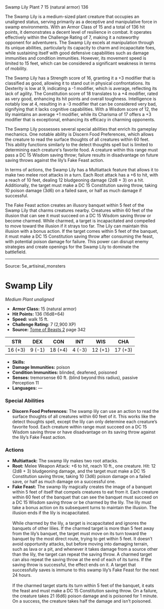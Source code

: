 <MonsterName/>Swamp Lily</MonsterName>
<CreatureType/>Plant</CreatureType>
<CR/>7</CR>
<AC/>15 (natural armor)</AC>
<HP/>136</HP>
<summary>The Swamp Lily is a medium-sized plant creature that occupies an unaligned status, serving primarily as a deceptive and manipulative force in swamp environments. With an Armor Class of 15 and a total of 136 hit points, it demonstrates a decent level of resilience in combat. It operates effectively within the Challenge Rating of 7, making it a noteworthy opponent for adventurers. The Swamp Lily excels at manipulation through its unique abilities, particularly its capacity to charm and incapacitate foes, while sustaining itself with good defensive capabilities such as damage immunities and condition immunities. However, its movement speed is limited to 15 feet, which can be considered a significant weakness in terms of mobility.</summary>

<detail>

The Swamp Lily has a Strength score of 16, granting it a +3 modifier that is classified as good, allowing it to stand out in physical confrontations. Its Dexterity is low at 9, indicating a -1 modifier, which is average, reflecting its lack of agility. The Constitution score of 18 translates to a +4 modifier, rated as very good, enhancing its hit points and overall toughness. Intelligence is notably low at 4, resulting in a -3 modifier that can be considered very bad, signifying that it lacks cognitive capabilities. With a Wisdom score of 12, the lily maintains an average +1 modifier, while its Charisma of 17 offers a +3 modifier that is exceptional, enhancing its efficacy in charming opponents.

The Swamp Lily possesses several special abilities that enrich its gameplay mechanics. One notable ability is Discern Food Preferences, which allows the creature to read the surface thoughts of all creatures within 60 feet. This ability functions similarly to the detect thoughts spell but is limited to determining each creature's favorite food. A creature within this range must pass a DC 15 Wisdom saving throw; failure results in disadvantage on future saving throws against the lily’s Fake Feast action.

In terms of actions, the Swamp Lily has a Multiattack feature that allows it to make two melee root attacks in a turn. Each Root attack has a +6 to hit, with a reach of 10 feet, dealing 12 bludgeoning damage (2d8 + 3) on a hit. Additionally, the target must make a DC 15 Constitution saving throw, taking 10 poison damage (3d6) on a failed save, or half as much damage if successful.

The Fake Feast action creates an illusory banquet within 5 feet of the Swamp Lily that charms creatures nearby. Creatures within 60 feet of the illusion that can see it must succeed on a DC 15 Wisdom saving throw or become charmed. While charmed, a target is incapacitated and compelled to move toward the illusion if it strays too far. The Lily can maintain this illusion with a bonus action. If the target comes within 5 feet of the banquet, it must make a DC 15 Constitution saving throw after consuming the feast, with potential poison damage for failure. This power can disrupt enemy strategies and create openings for the Swamp Lily to dominate the battlefield.</detail>



---

Source: 5e_artisinal_monsters

# Swamp Lily

*Medium* *Plant* *unaligned*

- **Armor Class:** 15 (natural armor)
- **Hit Points:** 136 (16d8+64)
- **Speed:** walk 15 ft.
- **Challenge Rating:** 7 (2,900 XP)
- **Source:** [Tome of Beasts 2](https://koboldpress.com/kpstore/product/tome-of-beasts-2-for-5th-edition) page 342

| STR | DEX | CON | INT | WIS | CHA |
| --- | --- | --- | --- | --- | --- |
| 16 (+3) | 9 (-1) | 18 (+4) | 4 (-3) | 12 (+1) | 17 (+3) |

- **Skills:** 
- **Damage Immunities:** poison
- **Condition Immunities:** blinded, deafened, poisoned
- **Senses:** tremorsense 60 ft. (blind beyond this radius), passive Perception 11
- **Languages:** —

### Special Abilities

- **Discern Food Preferences:** The swamp lily can use an action to read the surface thoughts of all creatures within 60 feet of it. This works like the detect thoughts spell, except the lily can only determine each creature’s favorite food. Each creature within range must succeed on a DC 15 Wisdom saving throw or have disadvantage on its saving throw against the lily’s Fake Feast action.

### Actions

- **Multiattack:** The swamp lily makes two root attacks.
- **Root:** Melee Weapon Attack: +6 to hit, reach 10 ft., one creature. Hit: 12 (2d8 + 3) bludgeoning damage, and the target must make a DC 15 Constitution saving throw, taking 10 (3d6) poison damage on a failed save, or half as much damage on a successful one.
- **Fake Feast:** The swamp lily magically creates the image of a banquet within 5 feet of itself that compels creatures to eat from it. Each creature within 60 feet of the banquet that can see the banquet must succeed on a DC 15 Wisdom saving throw or be charmed by the lily. The lily must take a bonus action on its subsequent turns to maintain the illusion. The illusion ends if the lily is incapacitated.<br><br>While charmed by the lily, a target is incapacitated and ignores the banquets of other lilies. If the charmed target is more than 5 feet away from the lily’s banquet, the target must move on its turn toward the banquet by the most direct route, trying to get within 5 feet. It doesn’t avoid opportunity attacks, but before moving into damaging terrain, such as lava or a pit, and whenever it takes damage from a source other than the lily, the target can repeat the saving throw. A charmed target can also repeat the saving throw at the end of each of its turns. If the saving throw is successful, the effect ends on it. A target that successfully saves is immune to this swamp lily’s Fake Feast for the next 24 hours.<br><br>If the charmed target starts its turn within 5 feet of the banquet, it eats the feast and must make a DC 15 Constitution saving throw. On a failure, the creature takes 21 (6d6) poison damage and is poisoned for 1 minute. On a success, the creature takes half the damage and isn’t poisoned.




